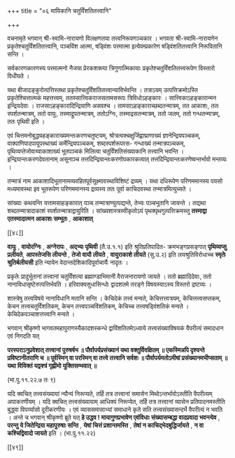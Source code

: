 +++
title = "०६ मायिकानि चतुर्विंशतितत्त्वानि"

+++

वचनामृते भगवान् श्री-स्वामि-नारायणो विलक्षणतया तत्त्वनिरूपणञ्चकार । भगवता श्री-स्वामि-नारायणेन प्रकृतेश्चतुर्विंशतितत्त्वानि, पञ्चविंश आत्मा, षड्विंशः परमात्मा इत्येवम्प्रकारेण षड्विंशतितत्त्वानि निरूपितानि सन्ति ।

सर्वकारणकारणस्य परमात्मनो नैजया प्रेरकशक्त्या त्रिगुणात्मिकायाः प्रकृतेश्चतुर्विंशतितत्त्वरूपेण विस्तारो विधीयते ।

यथा बीजादङ्कुरोत्पत्तिस्तथा प्रकृतेश्चतुर्विंशतितत्त्वान्याविर्भवन्ति । तत्राऽयम् उत्पत्तिक्रमोऽस्ति प्रकृतेश्चित्तात्मकं महत्तत्त्वम्, ततस्सात्त्विकराजसतामसरूपः त्रिविधोऽहङ्कारः । सात्त्विकाऽहङ्कारान्मन इन्द्रियदेवाः । राजसाऽहङ्कारादिन्द्रियाणि असवश्च । तामसाऽहङ्काराच्छब्दतन्मात्रम्, तत आकाशः, ततः स्पर्शतन्मात्रम्, ततो वायुः, तस्माद्रूपतन्मात्रम्, ततोऽग्निः, तस्माद्रसतन्मात्रम्, ततो जलम्, ततो गन्धतन्मात्रम्, ततः पृथिवी इति ।

एवं चित्तमनोबुद्ध्यहङ्काराख्यमन्तःकरणचतुष्टयम्, श्रोत्रत्वक्चक्षुर्जिह्वाघ्राणाख्यं ज्ञानेन्द्रियपञ्चकम्, वाक्पाणिपादपायूपस्थाख्यं कर्मेन्द्रियपञ्चकम्, शब्दस्पर्शरूपरस- गन्धाख्यं तन्मात्रपञ्चकम्, पृथिव्यप्तेजोवाय्वाकाशाख्यं भूतपञ्चकं मिलित्वा चतुर्विंशतिसंख्याकानि तत्त्वानि भवन्ति । इन्द्रियान्तःकरणदेवतानाम् असूनाञ्च तत्तदिन्द्रियान्तःकरणोपकारकत्वात् तत्तदिन्द्रियान्तःकरणेष्वन्तर्भावो मन्तव्यः ।

तन्मात्रं नाम आकाशादिभूतानामव्यवहितपूर्वसूक्ष्मावस्थाविशिष्टं द्रव्यम् । यथा दधिरूपेण परिणममानस्य पयसो मध्यमावस्था इव भूतरूपेण परिणममानस्य द्रव्यस्य ततः पूर्वा काचिदवस्था तन्मात्रमित्युच्यते ।

सांख्याः कथयन्ति यत्तामसाहङ्कारात् पञ्च तन्मात्राण्युत्पद्यन्ते, तेभ्यः पञ्चभूतानि जायन्ते । तद्यथा शब्दतन्मात्रादाकाशं स्पर्शतन्मात्राद्वायुरिति । सांख्यशास्त्रस्वीकृतोऽयं पृथक्पृथगुत्पत्तिक्रमस्तु **तस्माद्वा एतस्मादात्मन आकाशः सम्भूतः** ,  **आकाशात्** 



[[४८]]

**वायुः** ,  **वायोरग्निः** ,  **अग्नेरापः** ,  **अद्भ्यः पृथिवी** (तै.उ.१.१) इति श्रुतिप्रतिपादित- क्रमभङ्गप्रसङ्गात् **पृथिव्यप्सु प्रलीयते**, **आपस्तेजसि लीयन्ते** ,  **तेजो वायौ लीयते** ,  **वायुराकाशे लीयते** (सु.उ.२) इति लयश्रुतिविरोधाच्च **स्मृतेः श्रुतिर्बलीयसी** इति न्यायेन वेदान्तदेशिकादिपूर्वाचार्यैः नादृतः ।

प्रकृतेः प्रादुर्भूतानां तत्त्वानां चतुर्विंशत्या ब्रह्माण्डाभिमानी वैराजनारायणो जायते । ततो ब्रह्मादिदेवाः, ततो नानाविधासृष्टेरुत्पत्तिर्भवति । हरिवाक्यसुधासिन्धोः द्वादशतमे तरङ्गे विषयस्याऽस्य विस्तरो द्रष्टव्यः ।

शास्त्रेषु तत्त्वविषये नानाविधानि मतानि सन्ति । केचिदेकं तत्त्वं मन्वते, केचित्तत्त्वत्रयम्, केचित्तत्त्वसप्तकम्, केचन तत्त्वचतुर्विंशतिकम्, केचन तत्त्वपञ्चविंशतिकम्, केचिच्च तत्त्वषड्विंशतिकं मन्वते । केचिदेकपञ्चाशत्तत्त्वानि मन्वते ।

भगवान् श्रीकृष्णो भागवतमहापुराणस्यैकादशस्कन्धे द्वाविंशतितमेऽध्याये तत्त्वसंख्याविषयकं वैपरीत्यं समादधान एवं निगदति यत्

**परस्पराऽनुप्रवेशात् तत्त्वानां पुरुषर्षभ ॥  पौर्वापर्यप्रसंख्यानं यथा वक्तुर्विवक्षितम् ॥ एकस्मिन्नपि दृश्यन्ते प्रविष्टानीतराणि च ॥  पूर्वस्मिन् वा परस्मिन् वा तत्त्वे तत्त्वानि सर्वशः ॥ पौर्वापर्यमतोऽमीषां प्रसंख्यानमभीप्सताम् ॥  यथा विविक्तं यद्वक्त्रं गृह्णीमो युक्तिसम्भवात् ॥** 

(भा.पु.११.२२.७ तः ९)

यदि क्वचित् तत्त्वसंख्यायां न्यौन्यं निरूप्यते, तर्हि तत्र तत्त्वानां समासेन मिथोऽन्तर्भावोऽस्तीति वैपरीत्यम् अपाकरणीयम् । यदि क्वचित् तत्त्वसंख्यायाम् आधिक्यं निरूप्येत, तर्हि तत्र तत्त्वानां व्यासेन प्रतिपादनमस्तीति बुद्ध्वा विपर्य्यासो दूरीकरणीयः । एवं व्याससमासाभ्यां समाधाने कृते सति तत्त्वसंख्यासन्दर्भे वैपरीत्यं न भवति । अन्ते च भगवान् श्रीकृष्णो ब्रूते यत् **हे उद्धव ! मायागुणप्रभावेण एवंविधाः संख्यासम्बद्धा वादप्रवादा भवन्त्येव** ,  **परन्तु ये जितेन्द्रिया महापुरुषाः सन्ति** ,  **येषां चित्तं प्रशान्तमस्ति** ,  **तेषां न काचिद्भेदबुद्धिर्जायते** ,  **न  वा कश्चिद्विवादो जायते** इति । (भा.पु.११.२२)

[[४९]]
